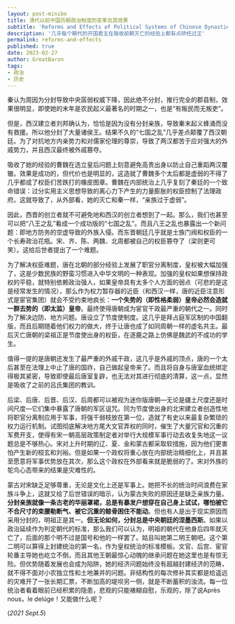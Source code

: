```yaml
---
layout: post-minibo
title: 清代以前中国历朝政治制度的变革及其效果
subtitle: 'Reforms and Effects of Political Systems of Chinese Dynasties Before Qing'
description: '几乎每个朝代的开国君主在吸收前朝灭亡的经验上都有点矫枉过正'
permalink: reforms-and-effects
published: true
date: 2023-02-27
author: GreatBaron
tags:
- 政治
- 历史
---
```


秦认为周因为分封导致中央孱弱权威下降，因此绝不分封，推行完全的郡县制，效果很明显，即使她的末年是农民起义最著名的时期之一，也是“有叛民而无叛吏”。

但是，西汉建立者刘邦确认为，恰恰是因为没有分封亲族，导致秦末起义蜂涌而没有救援。所以他分封了大量诸侯王。结果不久的“七国之乱”几乎差点颠覆了西汉朝廷。为了对抗地方内亲势力和对儒家伦理的尊崇，导致了两汉都苦于应对强大的外戚势力，并且西汉最终被外戚篡夺。

吸收了她的经验的曹魏在选立皇后问题上刻意避免高贵出身以防止自己重蹈两汉覆辙。效果是成功的，但代价也是明显的，这造就了曹魏多个太后都是虚弱的不得了几乎都成了权臣们苦跌打的橡皮图章。曹魏在内部统治上几乎复刻了秦廷的一个致命错误：过分实用主义思想导致的离心力下产生的力量膨胀的权臣控制了法理政府。这就导致了，从外部看，她的灭亡和秦一样，“亲族过于虚弱”。

因此，西晋的创立者就不可避免地和西汉的创立者想到了一起。那么，我们也甚至可以把“八王之乱”看成一个成功版的“七国之乱”。而且八王之乱也暴露出一个新问题：即地方防务的空虚导致的外族入侵。而东晋朝廷几乎就是士族门阀和权臣的一个长寿政治花瓶。宋、齐、陈、两魏、北周都被自己的权臣篡夺了（梁则更可笑）。这给后世者提出了一个难题。

为了解决权臣难题，唐在北朝的部分经验上发展了职官分离制度，皇权被大幅加强了，这是少数民族的野蛮习惯进入中华文明的一种表现。加强的皇权如果想保持政权的平稳，就特别依赖政治强人，如果皇帝具有太多个人方面的弱点（可悲的是这是经常发生的情况），那么作为权力暂存器的近臣（和西汉一样，唐的近臣注意形式是宦官集团）就会不受约束地疯长：**一个失势的（即性格柔弱）皇帝必然会造就一群去势的（即太监）皇帝**。最终使得唐朝成为宦官干政最严重的朝代之一。同时为了解决边防、地方问题。唐设立了节度使制度。这几乎是拜占庭军区制的中国翻版，而且后期随着他们权力的做大，终于让唐也成了如同周朝一样的虚名共主。最后灭亡唐朝的梁祖正是节度使出身的权臣，在逐鹿之路上仿佛是魏武的不成功的学生。

值得一提的是唐朝还发生了最严重的外戚干政，这几乎是外戚的顶点，唐的一个太后甚至在法理上中止了唐的国祚，自己做起皇帝来了。而且将自身与唐室血统绑定得极其紧密，导致即使最后唐室复辟，也无法对其进行彻底的清算，这一点，显然是吸收了之前的吕氏集团的教训。

后梁、后唐、后晋、后汉、后周都可以被视为迷你版唐朝—无论是疆土尺度还是时间尺度—它们集中暴露了唐朝的军区诅咒。同为节度使出身的北宋建立者创造性地将职官分离制应用于军事，将强干弱枝放在第一位，造就了有史以来最复杂繁琐的权力运行机制。试图彻底解决地方尾大文官弄权的同时，催生了大量冗官和沉重的军费开支，使得有宋一朝高层政策制定者对举行大规模军事行动去收复失地这一议题总是不够热心。宋对上升时期的辽、夏、金和蒙古都采取软措施，因为他们更害怕产生新的桓玄和刘裕。但是如果一个政权将重心放在内部统治精细化上，并且甚至愿意将军事优势放在其次，那么这个政权在外部看来就是脆弱的了。宋对外族的鸵鸟心态带来的结果是灾难性的。

蒙古对宋缺乏足够尊重，无论是文化上还是军事上。她把不长的统治时间浪费在家族斗争上，这就又给了后世错误的暗示，认为蒙古失败的原因还是缺乏亲族力量。**分封亲族就像一条古老的华丽罩裙，总是有暴发户想穿在自己身上试试，哪怕被它不合尺寸的束腰勒断气、被它沉重的鲸骨困住不能动**。但也有人是出于现实原因而采用分封的，明祖正是其一。**但无论如何，分封总是中央朝廷的涅墨西斯**。如果以政治延续作为判定朝代的标准，那么我们可以认为，明祖的朝代在他身后四年就灭亡了，后面的那个明不过是国号和他的一样罢了。姑且叫她第二明王朝吧。这个第二明可以算得上封建统治的第一名，作为皇权统治的标准模板。文官、后宫、宦官轮番主导她也屹立不倒，而且其他王朝最惊心动魄的继承问题在她这里也是有惊无险。但优势随着发展也会成为陷阱，她的经济问题始终没有超越封建经济的范畴，就不得不面对小农独立性和土地兼并的问题。非结构性的每次修补其实都是给遥远的灾难开了一张长期汇票，不断加高的堤坝另一侧，就是不断蓄积的浊流。每一位统治者看着眼前已经积累的隐患，悲观的只能裱糊自慰，乐观的，除了说Après nous，le delúge！又能做什么呢？

(*2021 Sept.5*)
